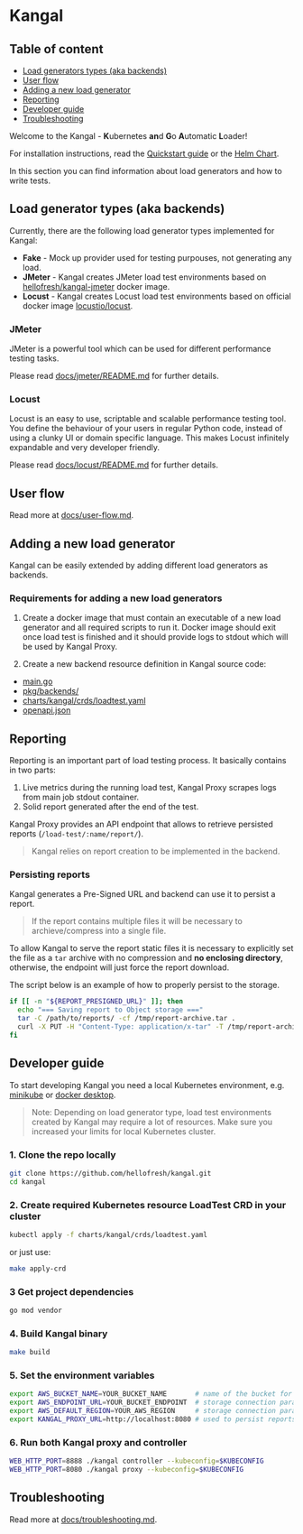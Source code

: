 # Kangal

## Table of content
- [Load generators types (aka backends)](#load-generator-types-aka-backends)
- [User flow](user-flow.md) 
- [Adding a new load generator](#adding-a-new-load-generator)
- [Reporting](#reporting)
- [Developer guide](#developer-guide) 
- [Troubleshooting](troubleshooting.md)

Welcome to the Kangal - **K**ubernetes **an**d **G**o **A**utomatic **L**oader!

For installation instructions, read the [Quickstart guide](/README.md#quickstart-guide) or the [Helm Chart](/charts/kangal/README.md).

In this section you can find information about load generators and how to write tests.
    
## Load generator types (aka backends)
Currently, there are the following load generator types implemented for Kangal:

- **Fake** - Mock up provider used for testing purpouses, not generating any load.
- **JMeter** - Kangal creates JMeter load test environments based on [hellofresh/kangal-jmeter](https://github.com/hellofresh/kangal-jmeter) docker image.
- **Locust** - Kangal creates Locust load test environments based on official docker image [locustio/locust](https://hub.docker.com/r/locustio/locust).

### JMeter
JMeter is a powerful tool which can be used for different performance testing tasks.

Please read [docs/jmeter/README.md](jmeter/README.md) for further details.

### Locust
Locust is an easy to use, scriptable and scalable performance testing tool. You define the behaviour of your users in regular Python code, instead of using a clunky UI or domain specific language. This makes Locust infinitely expandable and very developer friendly.

Please read [docs/locust/README.md](locust/README.md) for further details.

## User flow
Read more at [docs/user-flow.md](user-flow.md).

## Adding a new load generator
Kangal can be easily extended by adding different load generators as backends. 

### Requirements for adding a new load generators
1. Create a docker image that must contain an executable of a new load generator and all required scripts to run it. Docker image should exit once load test is finished and it should provide logs to stdout which will be used by Kangal Proxy.

2. Create a new backend resource definition in Kangal source code: 
 - [main.go](/main.go)
 - [pkg/backends/](/pkg/backends)
 - [charts/kangal/crds/loadtest.yaml](/charts/kangal/crds/loadtest.yaml#L43)
 - [openapi.json](/openapi.json#L280)

## Reporting
Reporting is an important part of load testing process. It basically contains in two parts:

1. Live metrics during the running load test, Kangal Proxy scrapes logs from main job stdout container.
2. Solid report generated after the end of the test. 

Kangal Proxy provides an API endpoint that allows to retrieve persisted reports (`/load-test/:name/report/`).

> Kangal relies on report creation to be implemented in the backend.

### Persisting reports
Kangal generates a Pre-Signed URL and backend can use it to persist a report.

> If the report contains multiple files it will be necessary to archieve/compress into a single file.

To allow Kangal to serve the report static files it is necessary to explicitly set the file as a `tar` archive with no compression and **no enclosing directory**, otherwise, the endpoint will just force the report download.

The script below is an example of how to properly persist to the storage.

```sh
if [[ -n "${REPORT_PRESIGNED_URL}" ]]; then
  echo "=== Saving report to Object storage ==="
  tar -C /path/to/reports/ -cf /tmp/report-archive.tar .
  curl -X PUT -H "Content-Type: application/x-tar" -T /tmp/report-archive.tar -L "${REPORT_PRESIGNED_URL}"
fi
```

## Developer guide
To start developing Kangal you need a local Kubernetes environment, e.g. [minikube](https://kubernetes.io/docs/tasks/tools/install-minikube/) or [docker desktop](https://www.docker.com/products/docker-desktop).
> Note: Depending on load generator type, load test environments created by Kangal may require a lot of resources. Make sure you increased your limits for local Kubernetes cluster.

### 1. Clone the repo locally

```bash
git clone https://github.com/hellofresh/kangal.git
cd kangal
```

### 2. Create required Kubernetes resource LoadTest CRD in your cluster

```bash
kubectl apply -f charts/kangal/crds/loadtest.yaml
```

or just use:

```bash
make apply-crd
```

### 3 Get project dependencies

```bash
go mod vendor
```

### 4. Build Kangal binary

```bash
make build
```

### 5. Set the environment variables

``` bash
export AWS_BUCKET_NAME=YOUR_BUCKET_NAME       # name of the bucket for saving reports
export AWS_ENDPOINT_URL=YOUR_BUCKET_ENDPOINT  # storage connection parameter
export AWS_DEFAULT_REGION=YOUR_AWS_REGION     # storage connection parameter
export KANGAL_PROXY_URL=http://localhost:8080 # used to persist reports
```

### 6. Run both Kangal proxy and controller

```bash
WEB_HTTP_PORT=8888 ./kangal controller --kubeconfig=$KUBECONFIG
WEB_HTTP_PORT=8080 ./kangal proxy --kubeconfig=$KUBECONFIG
```

## Troubleshooting

Read more at [docs/troubleshooting.md](troubleshooting.md).
